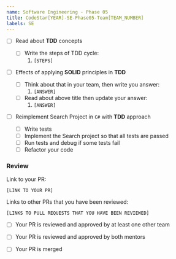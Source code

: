 ```yaml
---
name: Software Engineering - Phase 05
title: CodeStar[YEAR]-SE-Phase05-Team[TEAM_NUMBER]
labels: SE
---
```


-   [ ] Read about **TDD** concepts

    -   [ ] Write the steps of TDD cycle:
        1. `[STEPS]`

-   [ ] Effects of applying **SOLID** principles in **TDD**

    -   [ ] Think about that in your team, then write you answer:
        1. `[ANSWER]`
    -   [ ] Read about above title then update your answer:
        1. `[ANSWER]`

-   [ ] Reimplement Search Project in `C#` with **TDD** approach
    -   [ ] Write tests
    -   [ ] Implement the Search project so that all tests are passed
    -   [ ] Run tests and debug if some tests fail
    -   [ ] Refactor your code

### Review

Link to your PR:

`[LINK TO YOUR PR]`

Links to other PRs that you have been reviewed:

`[LINKS TO PULL REQUESTS THAT YOU HAVE BEEN REVIEWED]`

-   [ ] Your PR is reviewed and approved by at least one other team

-   [ ] Your PR is reviewed and approved by both mentors

-   [ ] Your PR is merged
